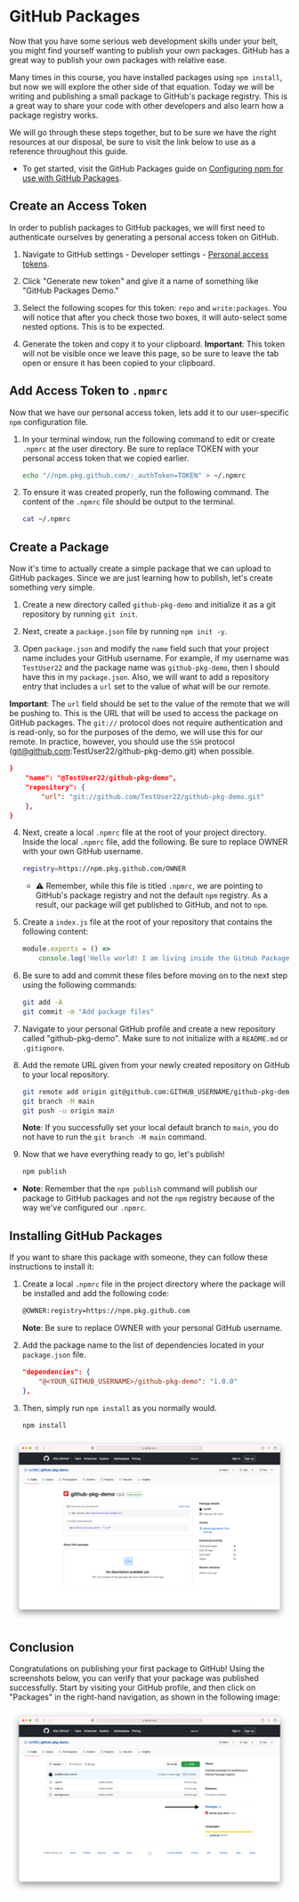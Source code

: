 # GitHub Packages

Now that you have some serious web development skills under your belt, you might find yourself wanting to publish your own packages. GitHub has a great way to publish your own packages with relative ease.

Many times in this course, you have installed packages using `npm install`, but now we will explore the other side of that equation. Today we will be writing and publishing a small package to GitHub's package registry. This is a great way to share your code with other developers and also learn how a package registry works.

We will go through these steps together, but to be sure we have the right resources at our disposal, be sure to visit the link below to use as a reference throughout this guide.

* To get started, visit the GitHub Packages guide on [Configuring npm for use with GitHub Packages](https://docs.github.com/en/packages/guides/configuring-npm-for-use-with-github-packages).

## Create an Access Token

In order to publish packages to GitHub packages, we will first need to authenticate ourselves by generating a personal access token on GitHub.

1. Navigate to GitHub settings - Developer settings - [Personal access tokens](https://github.com/settings/tokens).

2. Click "Generate new token" and give it a name of something like "GitHub Packages Demo."

3. Select the following scopes for this token: `repo` and `write:packages`. You will notice that after you check those two boxes, it will auto-select some nested options. This is to be expected.

4. Generate the token and copy it to your clipboard. **Important**: This token will not be visible once we leave this page, so be sure to leave the tab open or ensure it has been copied to your clipboard.

## Add Access Token to `.npmrc`

Now that we have our personal access token, lets add it to our user-specific `npm` configuration file.

1. In your terminal window, run the following command to edit or create `.npmrc` at the user directory. Be sure to replace TOKEN with your personal access token that we copied earlier.

    ```sh
    echo "//npm.pkg.github.com/:_authToken=TOKEN" > ~/.npmrc
    ```

2. To ensure it was created properly, run the following command. The content of the `.npmrc` file should be output to the terminal.

    ```sh
    cat ~/.npmrc
    ```

## Create a Package

Now it's time to actually create a simple package that we can upload to GitHub packages. Since we are just learning how to publish, let's create something very simple.

1. Create a new directory called `github-pkg-demo` and initialize it as a git repository by running `git init`.

2. Next, create a `package.json` file by running `npm init -y`.

3. Open `package.json` and modify the `name` field such that your project name includes your GitHub username. For example, if my username was `TestUser22` and the package name was `github-pkg-demo`, then I should have this in my `package.json`. Also, we will want to add a repository entry that includes a `url` set to the value of what will be our remote.

**Important**: The `url` field should be set to the value of the remote that we will be pushing to. This is the URL that will be used to access the package on GitHub packages. The `git://` protocol does not require authentication and is read-only, so for the purposes of the demo, we will use this for our remote. In practice, however, you should use the `SSH` protocol (git@github.com:TestUser22/github-pkg-demo.git) when possible.

```json
}
    "name": "@TestUser22/github-pkg-demo",
    "repository": {
        "url": "git://github.com/TestUser22/github-pkg-demo.git"
    },
}
```

4. Next, create a local `.npmrc` file at the root of your project directory. Inside the local `.npmrc` file, add the following. Be sure to replace OWNER with your own GitHub username.

    ```sh
    registry=https://npm.pkg.github.com/OWNER
    ```

    * ⚠️ Remember, while this file is titled `.npmrc`, we are pointing to GitHub's package registry and not the default `npm` registry. As a result, our package will get published to GitHub, and not to `npm`.

5. Create a `index.js` file at the root of your repository that contains the following content:

    ```js
    module.exports = () =>
        console.log('Hello world! I am living inside the GitHub Package Registry');
    ```

6. Be sure to add and commit these files before moving on to the next step using the following commands:

    ```sh
    git add -A
    git commit -m "Add package files"
    ```

7. Navigate to your personal GitHub profile and create a new repository called "github-pkg-demo". Make sure to not initialize with a `README.md` or `.gitignore`.

8. Add the remote URL given from your newly created repository on GitHub to your local repository.

    ```sh
    git remote add origin git@github.com:GITHUB_USERNAME/github-pkg-demo.git
    git branch -M main
    git push -u origin main
    ```

    **Note**: If you successfully set your local default branch to `main`, you do not have to run the `git branch -M main` command.

9. Now that we have everything ready to go, let's publish!

    ```sh
    npm publish
    ```

* **Note**: Remember that the `npm publish` command will publish our package to GitHub packages and not the `npm` registry because of the way we've configured our `.npmrc`.

## Installing GitHub Packages

If you want to share this package with someone, they can follow these instructions to install it:

1. Create a local `.npmrc` file in the project directory where the package will be installed and add the following code:

    ```sh
    @OWNER:registry=https://npm.pkg.github.com
    ```

    **Note**: Be sure to replace OWNER with your personal GitHub username.

2. Add the package name to the list of dependencies located in your `package.json` file.

    ```json
    "dependencies": {
        "@<YOUR_GITHUB_USERNAME>/github-pkg-demo": "1.0.0"
    },
    ```

3. Then, simply run `npm install` as you normally would.

    ```sh
    npm install
    ```

![packages-page](./Images/02-packages-page.png)

## Conclusion

Congratulations on publishing your first package to GitHub! Using the screenshots below, you can verify that your package was published successfully. Start by visiting your GitHub profile, and then click on "Packages" in the right-hand navigation, as shown in the following image:

![packages](./Images/01-packages.png)
